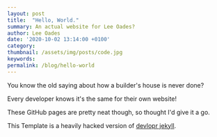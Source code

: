 ```yaml
---
layout: post
title:  "Hello, World."
summary: An actual website for Lee Oades?
author: Lee Oades
date: '2020-10-02 13:14:00 +0100'
category: 
thumbnail: /assets/img/posts/code.jpg
keywords: 
permalink: /blog/hello-world
---
```


You know the old saying about how a builder's house is never done? 

Every developer knows it's the same for their own website!

These GitHub pages are pretty neat though, so thought I'd give it a go.

This Template is a heavily hacked version of [devlopr jekyll](https://github.com/sujaykundu777/devlopr-jekyll).
    